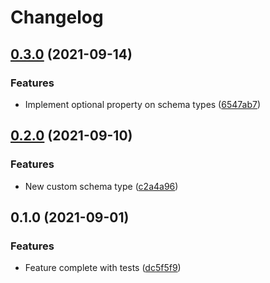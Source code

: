 # Changelog

## [0.3.0](https://www.github.com/humanwhocodes/puppeteer-data-extractor/compare/v0.2.0...v0.3.0) (2021-09-14)


### Features

* Implement optional property on schema types ([6547ab7](https://www.github.com/humanwhocodes/puppeteer-data-extractor/commit/6547ab7f4eb9a192bd4ba428ce42aedc4dafd7a9))

## [0.2.0](https://www.github.com/humanwhocodes/puppeteer-data-extractor/compare/v0.1.0...v0.2.0) (2021-09-10)


### Features

* New custom schema type ([c2a4a96](https://www.github.com/humanwhocodes/puppeteer-data-extractor/commit/c2a4a96a4895d96104bcfd444c4d843cc1fce690))

## 0.1.0 (2021-09-01)


### Features

* Feature complete with tests ([dc5f5f9](https://www.github.com/humanwhocodes/puppeteer-data-extractor/commit/dc5f5f911d0b0fc96ec0da271d0f46d5545fbbab))
